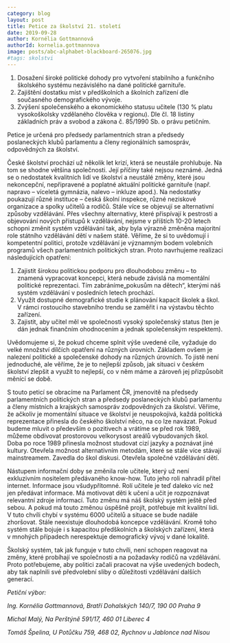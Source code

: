```yaml
---
category: blog
layout: post
title: Petice za školství 21. století
date: 2019-09-28
author: Kornélia Gottmannová
authorId: kornelia.gottmannova
image: posts/abc-alphabet-blackboard-265076.jpg
#tags: skolstvi
---
```


1. Dosažení široké politické dohody pro vytvoření stabilního a funkčního školského systému nezávislého na dané politické garnituře.
2. Zajištění dostatku míst v předškolních a školních zařízení dle současného demografického vývoje.
3. Zvýšení společenského a ekonomického statusu učitele (130 % platu vysokoškolsky vzdělaného člověka v regionu). Dle čl. 18 listiny základních práv a svobod a zákona č. 85/1990 Sb. o právu petičním.

Petice je určená pro předsedy parlamentních stran a předsedy poslaneckých klubů parlamentu a členy regionálních samospráv, odpovědných za školství.

České školství prochází už několik let krizí, která se neustále prohlubuje. Na tom se shodne většina společnosti. Její příčiny také nejsou neznámé. Jedná se o nedostatek kvalitních lidí ve školství a neustálé změny, které jsou nekoncepční, nepřipravené a poplatné aktuální politické garnituře (např. napravo – víceletá gymnázia, nalevo – inkluze apod.). Na nedostatky poukazují různé instituce – česká školní inspekce, různé neziskové organizace a spolky učitelů a rodičů. Stále více se objevují se alternativní způsoby vzdělávání. Přes všechny alternativy, které přispívají k pestrosti a objevování nových přístupů k vzdělávání, nejsme v příštích 10-20 letech schopni změnit systém vzdělávání tak, aby byla výrazně změněna majoritní role státního vzdělávání dětí v našem státě. Věříme, že si to uvědomují i kompetentní politici, protože vzdělávání je významným bodem volebních programů všech parlamentních politických stran. Proto navrhujeme realizaci následujících opatření:

1. Zajistit širokou politickou podporu pro dlouhodobou změnu – to znamená vypracovat koncepci, která nebude závislá na momentální politické reprezentaci. Tím zabráníme„pokusům na dětech“, kterými náš systém vzdělávání v posledních letech prochází.
2. Využít dostupné demografické studie k plánování kapacit školek a škol. V rámci rostoucího stavebního trendu se zaměřit i na výstavbu těchto zařízení.
3. Zajistit, aby učitel měl ve společnosti vysoký společenský status (ten je dán jednak finančním ohodnocením a jednak společenským respektem).

Uvědomujeme si, že pokud chceme splnit výše uvedené cíle, vyžaduje do velké množství dílčích opatření na různých úrovních. Základem ovšem je nalezení politické a společenské dohody na různých úrovních. To jistě není jednoduché, ale věříme, že je to nejlepší způsob, jak situaci v českém školství zlepšit a využít to nejlepší, co v něm máme a zároveň jej přizpůsobit měnící se době.

S touto peticí se obracíme na Parlament ČR, jmenovitě na předsedy parlamentních politických stran a předsedy poslaneckých klubů parlamentu a členy místních a krajských samospráv zodpovědných za školství. Věříme, že ačkoliv je momentální situace ve školství je neuspokojivá, každá politická reprezentace přinesla do českého školství něco, na co lze navázat. Pokud budeme mluvit o především o pozitivech a vrátíme se před rok 1989, můžeme obdivovat prostorovou velkorysost areálů vybudovaných škol. Doba po roce 1989 přinesla možnost studovat cizí jazyky a poznávat jiné kultury. Otevřela možnost alternativním metodám, které se stále více stávají mainstreamem. Zavedla do škol diskusi. Otevřela společné vzdělávání dětí.

Nástupem informační doby se změnila role učitele, který už není exkluzivním nositelem předávaného know-how. Tuto jeho roli nahradil přítel internet. Informace jsou všudypřítomné. Rolí učitele je teď daleko víc než jen předávat informace. Má motivovat děti k učení a učit je rozpoznávat relevantní zdroje informací. Tuto změnu má náš školský systém ještě před sebou. A pokud má touto změnou úspěšně projít, potřebuje mít kvalitní lidi. V tuto chvíli chybí v systému 6000 učitelů a situace se bude nadále zhoršovat. Stále neexistuje dlouhodobá koncepce vzdělávání. Kromě toho systém stále bojuje i s kapacitou předškolních a školských zařízení, která v mnohých případech nerespektuje demografický vývoj v dané lokalitě.

Školský systém, tak jak funguje v tuto chvíli, není schopen reagovat na změny, které probíhají ve společnosti a na požadavky rodičů na vzdělávání. Proto potřebujeme, aby politici začali pracovat na výše uvedených bodech, aby tak naplnili své předvolební sliby o důležitosti vzdělávání dalších generací.

_Petiční výbor:_

_Ing. Kornélia Gottmannová, Bratří Dohalských 140/7, 190 00 Praha 9_

_Michal Malý, Na Perštýně 591/17, 460 01 Liberec 4_

_Tomáš Špelina, U Potůčku 759, 468 02, Rychnov u Jablonce nad Nisou_
